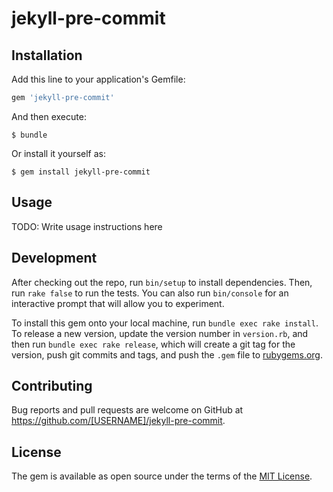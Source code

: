# jekyll-pre-commit

## Installation

Add this line to your application's Gemfile:

```ruby
gem 'jekyll-pre-commit'
```

And then execute:

    $ bundle

Or install it yourself as:

    $ gem install jekyll-pre-commit

## Usage

TODO: Write usage instructions here

## Development

After checking out the repo, run `bin/setup` to install dependencies. Then, run `rake false` to run the tests. You can also run `bin/console` for an interactive prompt that will allow you to experiment.

To install this gem onto your local machine, run `bundle exec rake install`. To release a new version, update the version number in `version.rb`, and then run `bundle exec rake release`, which will create a git tag for the version, push git commits and tags, and push the `.gem` file to [rubygems.org](https://rubygems.org).

## Contributing

Bug reports and pull requests are welcome on GitHub at https://github.com/[USERNAME]/jekyll-pre-commit.


## License

The gem is available as open source under the terms of the [MIT License](http://opensource.org/licenses/MIT).

